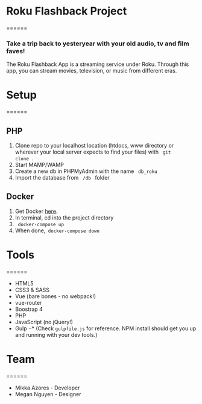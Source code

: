 # Roku Flashback Project
======
### Take a trip back to yesteryear with your old audio, tv and film faves!
The Roku Flashback App is a streaming service under Roku. Through this app, you can stream movies, television, or music from different eras.

# Setup
======
## PHP
1. Clone repo to your localhost location (htdocs, www directory or wherever your local server expects to find your files) with <code> git clone </code>.
2. Start MAMP/WAMP
3. Create a new db in PHPMyAdmin with the name <code> db_roku </code>
4. Import the database from <code> /db </code> folder

## Docker
1. Get Docker [here](http://www.docker.com).
2. In terminal, cd into the project directory
3. <code> docker-compose up </code>
4. When done,<code> docker-compose down </code>

# Tools
======
* HTML5
* CSS3 & SASS
* Vue (bare bones - no webpack!)
* vue-router
* Boostrap 4
* PHP
* JavaScript (no jQuery!)
* Gulp 
⋅⋅* (Check <code>gulpfile.js</code> for reference. NPM install should get you up and running with your dev tools.)

# Team
======
* Mikka Azores - Developer
* Megan Nguyen - Designer
